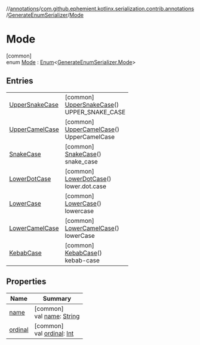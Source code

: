 //[annotations](../../../../index.md)/[com.github.ephemient.kotlinx.serialization.contrib.annotations](../../index.md)/[GenerateEnumSerializer](../index.md)/[Mode](index.md)

# Mode

[common]\
enum [Mode](index.md) : [Enum](https://kotlinlang.org/api/latest/jvm/stdlib/kotlin/-enum/index.html)&lt;[GenerateEnumSerializer.Mode](index.md)&gt;

## Entries

| | |
|---|---|
| [UpperSnakeCase](-upper-snake-case/index.md) | [common]<br>[UpperSnakeCase](-upper-snake-case/index.md)()<br>UPPER_SNAKE_CASE |
| [UpperCamelCase](-upper-camel-case/index.md) | [common]<br>[UpperCamelCase](-upper-camel-case/index.md)()<br>UpperCamelCase |
| [SnakeCase](-snake-case/index.md) | [common]<br>[SnakeCase](-snake-case/index.md)()<br>snake_case |
| [LowerDotCase](-lower-dot-case/index.md) | [common]<br>[LowerDotCase](-lower-dot-case/index.md)()<br>lower.dot.case |
| [LowerCase](-lower-case/index.md) | [common]<br>[LowerCase](-lower-case/index.md)()<br>lowercase |
| [LowerCamelCase](-lower-camel-case/index.md) | [common]<br>[LowerCamelCase](-lower-camel-case/index.md)()<br>lowerCase |
| [KebabCase](-kebab-case/index.md) | [common]<br>[KebabCase](-kebab-case/index.md)()<br>kebab-case |

## Properties

| Name | Summary |
|---|---|
| [name](-kebab-case/index.md#-372974862%2FProperties%2F-1278216615) | [common]<br>val [name](-kebab-case/index.md#-372974862%2FProperties%2F-1278216615): [String](https://kotlinlang.org/api/latest/jvm/stdlib/kotlin/-string/index.html) |
| [ordinal](-kebab-case/index.md#-739389684%2FProperties%2F-1278216615) | [common]<br>val [ordinal](-kebab-case/index.md#-739389684%2FProperties%2F-1278216615): [Int](https://kotlinlang.org/api/latest/jvm/stdlib/kotlin/-int/index.html) |
